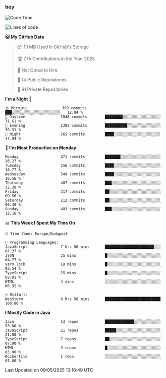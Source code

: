 ### hey

<!--START_SECTION:waka-->
![Code Time](http://img.shields.io/badge/Code%20Time-1%2C200%20hrs%201%20min-blue)

![Lines of code](https://img.shields.io/badge/From%20Hello%20World%20I%27ve%20Written-3.4%20million%20lines%20of%20code-blue)

**🐱 My GitHub Data** 

> 📦 1.1 MB Used in GitHub's Storage 
 > 
> 🏆 775 Contributions in the Year 2025
 > 
> 🚫 Not Opted to Hire
 > 
> 📜 14 Public Repositories 
 > 
> 🔑 91 Private Repositories 
 > 
**I'm a Night 🦉** 

```text
🌞 Morning                399 commits         ███░░░░░░░░░░░░░░░░░░░░░░   12.04 % 
🌆 Daytime                1048 commits        ████████░░░░░░░░░░░░░░░░░   31.61 % 
🌃 Evening                1303 commits        ██████████░░░░░░░░░░░░░░░   39.31 % 
🌙 Night                  565 commits         ████░░░░░░░░░░░░░░░░░░░░░   17.04 % 
```
📅 **I'm Most Productive on Monday** 

```text
Monday                   871 commits         ███████░░░░░░░░░░░░░░░░░░   26.27 % 
Tuesday                  556 commits         ████░░░░░░░░░░░░░░░░░░░░░   16.77 % 
Wednesday                549 commits         ████░░░░░░░░░░░░░░░░░░░░░   16.56 % 
Thursday                 407 commits         ███░░░░░░░░░░░░░░░░░░░░░░   12.28 % 
Friday                   317 commits         ██░░░░░░░░░░░░░░░░░░░░░░░   09.56 % 
Saturday                 212 commits         ██░░░░░░░░░░░░░░░░░░░░░░░   06.40 % 
Sunday                   403 commits         ███░░░░░░░░░░░░░░░░░░░░░░   12.16 % 
```


📊 **This Week I Spent My Time On** 

```text
🕑︎ Time Zone: Europe/Budapest

💬 Programming Languages: 
JavaScript               7 hrs 50 mins       ██████████████████████░░░   87.37 % 
JSON                     25 mins             █░░░░░░░░░░░░░░░░░░░░░░░░   04.77 % 
yarn.lock                19 mins             █░░░░░░░░░░░░░░░░░░░░░░░░   03.54 % 
TypeScript               15 mins             █░░░░░░░░░░░░░░░░░░░░░░░░   02.91 % 
HTML                     4 mins              ░░░░░░░░░░░░░░░░░░░░░░░░░   00.92 % 

🔥 Editors: 
WebStorm                 8 hrs 58 mins       █████████████████████████   100.00 % 
```

**I Mostly Code in Java** 

```text
Java                     53 repos            █████████████░░░░░░░░░░░░   53.00 % 
JavaScript               21 repos            █████░░░░░░░░░░░░░░░░░░░░   21.00 % 
TypeScript               7 repos             ██░░░░░░░░░░░░░░░░░░░░░░░   07.00 % 
HTML                     3 repos             █░░░░░░░░░░░░░░░░░░░░░░░░   03.00 % 
Dockerfile               1 repo              ░░░░░░░░░░░░░░░░░░░░░░░░░   01.00 % 
```




 Last Updated on 09/05/2025 10:16:49 UTC
<!--END_SECTION:waka-->
